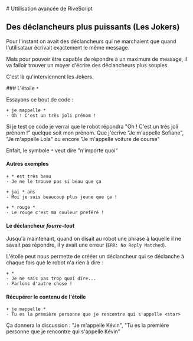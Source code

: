 # Uttilisation avancée de RiveScript

## Des déclancheurs plus puissants (Les Jokers)

Pour l'instant on avait des déclancheurs qui ne marchaient que quand l'utilisataur écrivait exactement le même message.

Mais pour pouvoir être capable de répondre à un maximum de message, il va falloir trouver un moyer d'écrire des déclancheurs plus souples.

C'est là qu'interviennent les Jokers.

### L'étoile `*`

Essayons ce bout de code :

```
+ je mappelle *
- Oh ! C'est un très joli prénom !
```

Si je test ce code je verrai que le robot répondra "Oh ! C'est un très joli prénom !" quelque soit mon prénom. Que j'écrive "Je m'appelle Sofiane", "Je m'appelle Lola" ou encore "Je m'appelle voiture de course"

Enfait, le symbole `*` veut dire "n'importe quoi"

#### Autres exemples 

```
+ * est très beau
- Je ne le trouve pas si beau que ça
```

```
+ jai * ans
- Moi je suis beaucoup plus jeune que ça !
```

```
+ * rouge *
- Le rouge c'est ma couleur préféré !
```

#### Le déclancheur *fourre-tout*

Jusqu'à maintenant, quand on disait au robot une phrase à laquelle il ne savait pas répondre, il y avait une erreur (`ERR: No Reply Matched`).

L'étoile peut nous permette de crééer un déclancheur qui se déclanche à chaque fois que le robot n'a rien à dire :

```
+ *
- Je ne sais pas trop quoi dire...
- Parlons d'autre chose !
```

#### Récupérer le contenu de l'étoile

```
+ je mappelle *
- Tu es la première personne que je rencontre qui s'appelle <star>
```

Ça donnera la discussion : "Je m'appelle Kévin", "Tu es la première personne que je rencontre qui s'appelle Kévin"